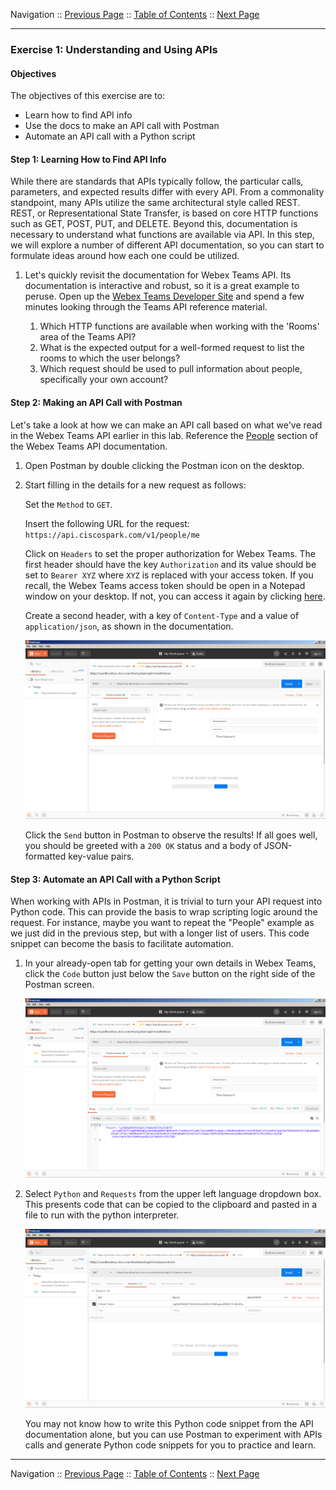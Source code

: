 Navigation :: [Previous Page](LTRPRG-1100-03a1-API.md) :: [Table of Contents](LTRPRG-1100-00-Intro.md#table-of-contents) :: [Next Page](LTRPRG-1100-03b1-NETCONF.md)

---

### Exercise 1: Understanding and Using APIs

#### Objectives

The objectives of this exercise are to:

* Learn how to find API info
* Use the docs to make an API call with Postman
* Automate an API call with a Python script

#### Step 1: Learning How to Find API Info

While there are standards that APIs typically follow, the particular calls, parameters, and expected results differ 
with every API. From a commonality standpoint, many APIs utilize the same architectural style called REST. REST, or 
Representational State Transfer, is based on core HTTP functions such as GET, POST, PUT, and DELETE. Beyond this, 
documentation is necessary to understand what functions are available via API. In this step, we will explore a number
of different API documentation, so you can start to formulate ideas around how each one could be utilized.

1. Let's quickly revisit the documentation for Webex Teams API. Its documentation is interactive and robust, so it is
a great example to peruse. Open up the [Webex Teams Developer Site](https://developer.webex.com/getting-started.html)
and spend a few minutes looking through the Teams API reference material.

    1. Which HTTP functions are available when working with the 'Rooms' area of the Teams API?
    2. What is the expected output for a well-formed request to list the rooms to which the user belongs?
    3. Which request should be used to pull information about people, specifically your own account?

#### Step 2: Making an API Call with Postman

Let's take a look at how we can make an API call based on what we've read in the Webex Teams API earlier in this 
lab. Reference the [People](https://developer.webex.com/resource-people.html) section of the Webex Teams API 
documentation.

1. Open Postman by double clicking the Postman icon on the desktop.

2. Start filling in the details for a new request as follows:
    
    Set the `Method` to `GET`.
    
    Insert the following URL for the request: `https://api.ciscospark.com/v1/people/me`
    
    Click on `Headers` to set the proper authorization for Webex Teams. The first header should have the key 
    `Authorization` and its value should be set to `Bearer XYZ` where `XYZ` is replaced with your access token.
    If you recall, the Webex Teams access token should be open in a Notepad window on your desktop. If not, you can 
    access it again by clicking [here](https://developer.webex.com/getting-started.html#authentication).
    
    Create a second header, with a key of `Content-Type` and a value of `application/json`, as shown in the 
    documentation.

    ![Postman setup](assets/postman-12.png) 

    Click the `Send` button in Postman to observe the results! If all goes well, you should be greeted with a
    `200 OK` status and a body of JSON-formatted key-value pairs.

#### Step 3: Automate an API Call with a Python Script

When working with APIs in Postman, it is trivial to turn your API request into Python code. This can provide
the basis to wrap scripting logic around the request. For instance, maybe you want to repeat the "People" example as we
just did in the previous step, but with a longer list of users. This code snippet can become the basis to facilitate 
automation.

1. In your already-open tab for getting your own details in Webex Teams, click the `Code` button just below the 
`Save` button on the right side of the Postman screen.

    ![Code button](assets/postman-13.png)

2. Select `Python` and `Requests` from the upper left language dropdown box. This presents code that can be copied to 
the clipboard and pasted in a file to run with the python interpreter.

    ![Code](assets/postman-14.png)
    
    You may not know how to write this Python code snippet from the API documentation alone, but you can use Postman 
    to experiment with APIs calls and generate Python code snippets for you to practice and learn.

---

Navigation :: [Previous Page](LTRPRG-1100-03a1-API.md) :: [Table of Contents](LTRPRG-1100-00-Intro.md#table-of-contents) :: [Next Page](LTRPRG-1100-03b1-NETCONF.md)
